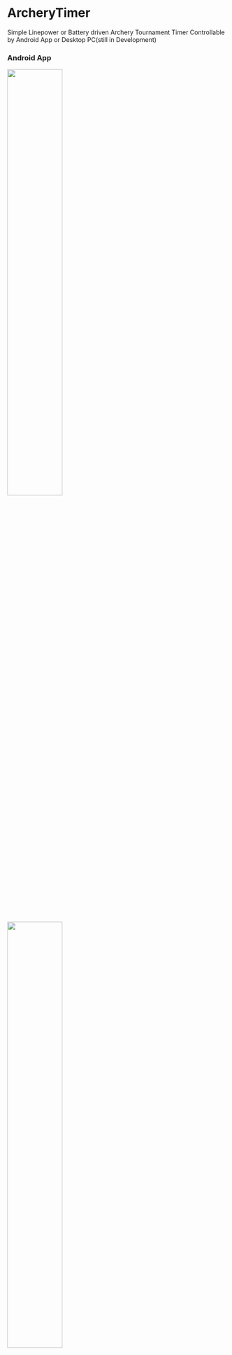 # ArcheryTimer
		
Simple Linepower or Battery driven Archery Tournament Timer
Controllable by Android App or Desktop PC(still in Development)


### Android App
<img src="https://github.com/guidobonerz/IndoorArcheryTimer/blob/main/docs/welcome.png"  width="50%" height="50%">
<img src="https://github.com/guidobonerz/IndoorArcheryTimer/blob/main/docs/setup_ab.png"  width="50%" height="50%">
<img src="https://github.com/guidobonerz/IndoorArcheryTimer/blob/main/docs/tournament_ab.png"  width="50%" height="50%">
<img src="https://github.com/guidobonerz/IndoorArcheryTimer/blob/main/docs/setup_abcd.png"  width="50%" height="50%">
<img src="https://github.com/guidobonerz/IndoorArcheryTimer/blob/main/docs/tournament_abcd_reshoot.png"  width="50%" height="50%">


### ArcheryTimer Case
![screenshot1](https://github.com/guidobonerz/IndoorArcheryTimer/blob/main/docs/case.jpg)


